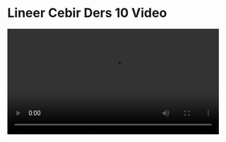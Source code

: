 # Lineer Cebir Ders 10 Video

<video width="95%" controls>
    <source src="https://drive.google.com/uc?export=view&id=11ksWHOfW2l5WtbGrLjT4Tfy_SuKekDiW" type='video/mp4'>
</video>

